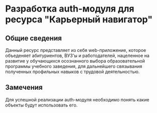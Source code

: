 # Разработка auth-модуля для ресурса "Карьерный навигатор"
## Общие сведения
Данный ресурс представляет из себя web-приложение, которое объеденяет абитуриентов, ВУЗ'ы и работодателей, нацеленное на развитие у обучающихся осознанного выбора образовательной программы учебного заведения, для дальнейшего связывания полученных профильных навыков с трудовой деятельностью.
## Замечения
Для успешной реализации auth-модуля необходимо понять какие объекты будут использовать его.